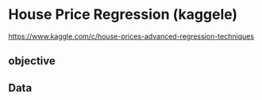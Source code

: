 # House Price Regression (kaggele)
https://www.kaggle.com/c/house-prices-advanced-regression-techniques


## objective
> 
## Data
> 
